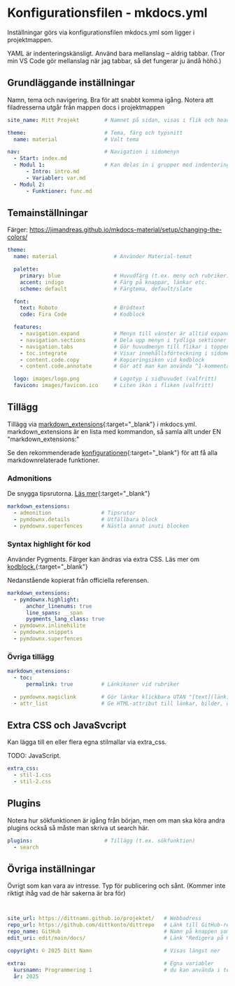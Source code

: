 # Konfigurationsfilen - mkdocs.yml

Inställningar görs via konfigurationsfilen mkdocs.yml som ligger i projektmappen. 

YAML är indenteringskänsligt. Använd bara mellanslag – aldrig tabbar. (Tror min VS Code gör mellanslag när jag tabbar, så det fungerar ju ändå höhö.)


## Grundläggande inställningar
Namn, tema och navigering. Bra för att snabbt komma igång. Notera att filadresserna utgår från mappen docs i projektmappen

```yaml
site_name: Mitt Projekt        # Namnet på sidan, visas i flik och header

theme:                         # Tema, färg och typsnitt
  name: material               # Valt tema

nav:                           # Navigation i sidomenyn 
  - Start: index.md
  - Modul 1:                   # Kan delas in i grupper med indentering
      - Intro: intro.md
      - Variabler: var.md
  - Modul 2:
      - Funktioner: func.md
```

## Temainställningar
Färger:
https://jimandreas.github.io/mkdocs-material/setup/changing-the-colors/
```yaml
theme:
  name: material                  # Använder Material-temat

  palette:
    primary: blue                 # Huvudfärg (t.ex. meny och rubriker)
    accent: indigo                # Färg på knappar, länkar etc.
    scheme: default               # Färgtema, default/slate

  font:
    text: Roboto                  # Brödtext
    code: Fira Code               # Kodblock

  features:
    - navigation.expand           # Menyn till vänster är alltid expanderad
    - navigation.sections         # Dela upp menyn i tydliga sektioner
    - navigation.tabs             # Gör huvudmenyn till flikar i toppen
    - toc.integrate               # Visar innehållsförteckning i sidomenyn
    - content.code.copy           # Kopieringsikon vid kodblock
    - content.code.annotate       # Gör att man kan använda ^1-kommentarer i kod

  logo: images/logo.png           # Logotyp i sidhuvudet (valfritt)
  favicon: images/favicon.ico     # Liten ikon i fliken (valfritt)

```



## Tillägg
Tillägg via [markdown_extensions](https://squidfunk.github.io/mkdocs-material/setup/extensions/){:target="_blank"} i mkdocs.yml. markdown_extensions är en lista med kommandon, så samla allt under EN "markdown_extensions:"

Se den rekommenderade [konfigurationen](https://squidfunk.github.io/mkdocs-material/setup/extensions/#recommended-configuration){:target="_blank"} för att få alla markdownrelaterade funktioner.

### Admonitions
De snygga tipsrutorna. [Läs mer](https://squidfunk.github.io/mkdocs-material/reference/admonitions/#admonitions){:target="_blank"}
```yaml
markdown_extensions:
  - admonition                # Tipsrutor
  - pymdownx.details          # Utfällbara block
  - pymdownx.superfences      # Nästla annat inuti blocken
```
### Syntax highlight för kod
Använder Pygments. Färger kan ändras via extra CSS. Läs mer om [kodblock.](https://squidfunk.github.io/mkdocs-material/reference/code-blocks){:target="_blank"}

Nedanstående kopierat från officiella referensen.
```yaml
markdown_extensions:
  - pymdownx.highlight:
      anchor_linenums: true
      line_spans: __span
      pygments_lang_class: true
  - pymdownx.inlinehilite
  - pymdownx.snippets
  - pymdownx.superfences
```


### Övriga tillägg
```yaml
markdown_extensions:
  - toc:
      permalink: true         # Länkikoner vid rubriker

  - pymdownx.magiclink        # Gör länkar klickbara UTAN "[text](länk)"
  - attr_list                 # Ge HTML-attribut till länkar, bilder, osv
```


## Extra CSS och JavaSvcript
Kan lägga till en eller flera egna stilmallar via extra_css.

TODO: JavaScript.
```yaml
extra_css:                    
  - stil-1.css
  - stil-2.css
```

## Plugins
Notera hur sökfunktionen är igång från början, men om man ska köra andra plugins också så måste man skriva ut search här.
```yaml
plugins:                       # Tillägg (t.ex. sökfunktion)
  - search
```





## Övriga inställningar
Övrigt som kan vara av intresse. Typ för publicering och sånt. (Kommer inte riktigt ihåg vad de här sakerna är bra för)

```yaml


site_url: https://dittnamn.github.io/projektet/   # Webbadress
repo_url: https://github.com/dittkonto/dittrepo   # Länk till GitHub-repo
repo_name: GitHub                                 # Namn på knappen som visas
edit_uri: edit/main/docs/                         # Länk "Redigera på GitHub"

copyright: © 2025 Ditt Namn                       # Visas längst ner

extra:                                            # Egna variabler 
  kursnamn: Programmering 1                       # du kan använda i teman
  år: 2025


```

